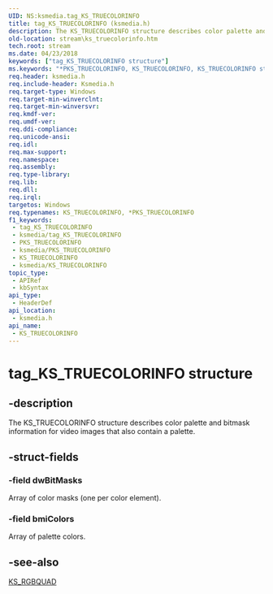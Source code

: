 ```yaml
---
UID: NS:ksmedia.tag_KS_TRUECOLORINFO
title: tag_KS_TRUECOLORINFO (ksmedia.h)
description: The KS_TRUECOLORINFO structure describes color palette and bitmask information for video images that also contain a palette.
old-location: stream\ks_truecolorinfo.htm
tech.root: stream
ms.date: 04/23/2018
keywords: ["tag_KS_TRUECOLORINFO structure"]
ms.keywords: "*PKS_TRUECOLORINFO, KS_TRUECOLORINFO, KS_TRUECOLORINFO structure [Streaming Media Devices], PKS_TRUECOLORINFO, PKS_TRUECOLORINFO structure pointer [Streaming Media Devices], ksmedia/KS_TRUECOLORINFO, ksmedia/PKS_TRUECOLORINFO, stream.ks_truecolorinfo, tag_KS_TRUECOLORINFO, vidcapstruct_02efd829-b75a-4a08-864d-cd80570d0f3a.xml"
req.header: ksmedia.h
req.include-header: Ksmedia.h
req.target-type: Windows
req.target-min-winverclnt: 
req.target-min-winversvr: 
req.kmdf-ver: 
req.umdf-ver: 
req.ddi-compliance: 
req.unicode-ansi: 
req.idl: 
req.max-support: 
req.namespace: 
req.assembly: 
req.type-library: 
req.lib: 
req.dll: 
req.irql: 
targetos: Windows
req.typenames: KS_TRUECOLORINFO, *PKS_TRUECOLORINFO
f1_keywords:
 - tag_KS_TRUECOLORINFO
 - ksmedia/tag_KS_TRUECOLORINFO
 - PKS_TRUECOLORINFO
 - ksmedia/PKS_TRUECOLORINFO
 - KS_TRUECOLORINFO
 - ksmedia/KS_TRUECOLORINFO
topic_type:
 - APIRef
 - kbSyntax
api_type:
 - HeaderDef
api_location:
 - ksmedia.h
api_name:
 - KS_TRUECOLORINFO
---
```


# tag_KS_TRUECOLORINFO structure


## -description

The KS_TRUECOLORINFO structure describes color palette and bitmask information for video images that also contain a palette.

## -struct-fields

### -field dwBitMasks

Array of color masks (one per color element).

### -field bmiColors

Array of palette colors.

## -see-also

<a href="/windows-hardware/drivers/ddi/ksmedia/ns-ksmedia-tagks_rgbquad">KS_RGBQUAD</a>
